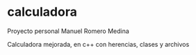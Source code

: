 # calculadora

Proyecto personal Manuel Romero Medina

Calculadora mejorada, en c++ con herencias, clases y archivos
